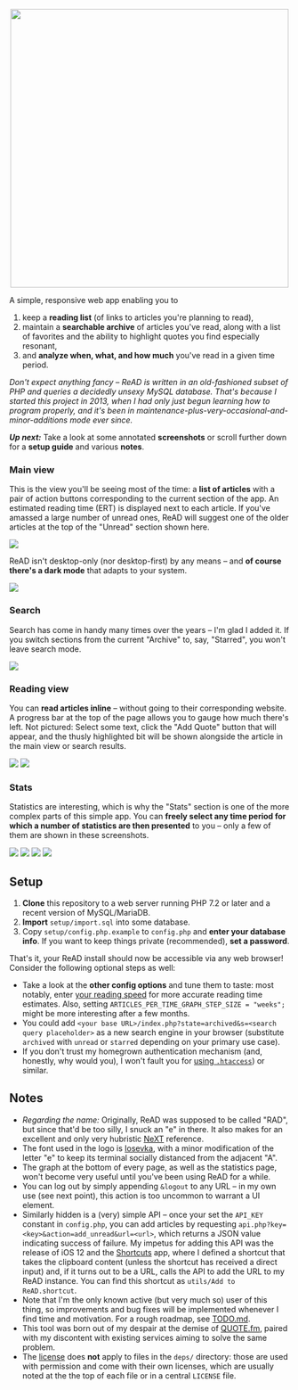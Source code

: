 <p align="center"><img src="https://github.com/doersino/ReAD/raw/master/imgs/logo-readme.png" width="500"></p>

A simple, responsive web app enabling you to

1. keep a **reading list** (of links to articles you're planning to read),
2. maintain a **searchable archive** of articles you've read, along with a list of favorites and the ability to highlight quotes you find especially resonant,
3. and **analyze when, what, and how much** you've read in a given time period.

*Don't expect anything fancy – ReAD is written in an old-fashioned subset of PHP and queries a decidedly unsexy MySQL database. That's because I started this project in 2013, when I had only just begun learning how to program properly, and it's been in maintenance-plus-very-occasional-and-minor-additions mode ever since.*

***Up next:*** Take a look at some annotated **screenshots** or scroll further down for a **setup guide** and various **notes**.


### Main view

This is the view you'll be seeing most of the time: a **list of articles** with a pair of action buttons corresponding to the current section of the app. An estimated reading time (ERT) is displayed next to each article. If you've amassed a large number of unread ones, ReAD will suggest one of the older articles at the top of the "Unread" section shown here.

![](imgs/screenshot-desktop-1-unread.jpg)

ReAD isn't desktop-only (nor desktop-first) by any means – and **of course there's a dark mode** that adapts to your system.

![](imgs/screenshot-mobile.jpg)


### Search

Search has come in handy many times over the years – I'm glad I added it. If you switch sections from the current "Archive" to, say, "Starred", you won't leave search mode.

![](imgs/screenshot-desktop-2-search.jpg)

### Reading view

You can **read articles inline** – without going to their corresponding website. A progress bar at the top of the page allows you to gauge how much there's left. Not pictured: Select some text, click the "Add Quote" button that will appear, and the thusly highlighted bit will be shown alongside the article in the main view or search results.

![](imgs/screenshot-desktop-3-view.jpg)
![](imgs/screenshot-desktop-4-view-scrolled.jpg)

### Stats

Statistics are interesting, which is why the "Stats" section is one of the more complex parts of this simple app. You can **freely select any time period for which a number of statistics are then presented** to you – only a few of them are shown in these screenshots.

![](imgs/screenshot-desktop-5-stats-overview.jpg)
![](imgs/screenshot-desktop-6-stats-ert.jpg)
![](imgs/screenshot-desktop-7-stats-addedarchived.jpg)
![](imgs/screenshot-desktop-8-stats-punchcard.jpg)

<!-- Screenshots as of October 1, 2020. -->


## Setup

1. **Clone** this repository to a web server running PHP 7.2 or later and a recent version of MySQL/MariaDB.
2. **Import** `setup/import.sql` into some database.
3. Copy `setup/config.php.example` to `config.php` and **enter your database info**. If you want to keep things private (recommended), **set a password**.

That's it, your ReAD install should now be accessible via any web browser! Consider the following optional steps as well:

* Take a look at the **other config options** and tune them to taste: most notably, enter [your reading speed](http://www.readingsoft.com) for more accurate reading time estimates. Also, setting `ARTICLES_PER_TIME_GRAPH_STEP_SIZE = "weeks";` might be more interesting after a few months.
* You could add `<your base URL>/index.php?state=archived&s=<search query placeholder>` as a new search engine in your browser (substitute `archived` with `unread` or `starred` depending on your primary use case).
* If you don't trust my homegrown authentication mechanism (and, honestly, why would you), I won't fault you for [using `.htaccess`](http://stackoverflow.com/a/5229803)) or similar.


## Notes

* *Regarding the name:* Originally, ReAD was supposed to be called "RAD", but since that'd be too silly, I snuck an "e" in there. It also makes for an excellent and only very hubristic [NeXT](https://en.wikipedia.org/wiki/NeXT) reference.
* The font used in the logo is [Iosevka](https://github.com/be5invis/Iosevka), with a minor modification of the letter "e" to keep its terminal socially distanced from the adjacent "A".
* The graph at the bottom of every page, as well as the statistics page, won't become very useful until you've been using ReAD for a while.
* You can log out by simply appending `&logout` to any URL – in my own use (see next point), this action is too uncommon to warrant a UI element.
* Similarly hidden is a (very) simple API – once your set the `API_KEY` constant in `config.php`, you can add articles by requesting `api.php?key=<key>&action=add_unread&url=<url>`, which returns a JSON value indicating success of failure. My impetus for adding this API was the release of iOS 12 and the [Shortcuts](https://itunes.apple.com/us/app/shortcuts/id915249334) app, where I defined a shortcut that takes the clipboard content (unless the shortcut has received a direct input) and, if it turns out to be a URL, calls the API to add the URL to my ReAD instance. You can find this shortcut as `utils/Add to ReAD.shortcut`.
* Note that I'm the only known active (but very much so) user of this thing, so improvements and bug fixes will be implemented whenever I find time and motivation. For a rough roadmap, see [TODO.md](https://github.com/doersino/ReAD/blob/master/TODO.md).
* This tool was born out of my despair at the demise of [QUOTE.fm](https://vimeo.com/44251833), paired with my discontent with existing services aiming to solve the same problem.
* The [license](https://github.com/doersino/ReAD/blob/master/LICENSE) does **not** apply to files in the `deps/` directory: those are used with permission and come with their own licenses, which are usually noted at the the top of each file or in a central `LICENSE` file.

